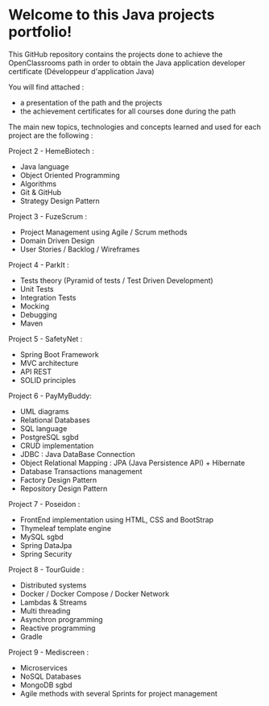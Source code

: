 # Welcome to this Java projects portfolio!

This GitHub repository contains the projects done to achieve the OpenClassrooms path in order to obtain the Java application developer certificate (Développeur d'application Java)

You will find attached :
- a presentation of the path and the projects
- the achievement certificates for all courses done during the path

The main new topics, technologies and concepts learned and used for each project are the following :

Project 2 - HemeBiotech :
- Java language
- Object Oriented Programming
- Algorithms
- Git & GitHub
- Strategy Design Pattern

Project 3 - FuzeScrum :
- Project Management using Agile / Scrum methods
- Domain Driven Design
- User Stories / Backlog / Wireframes

Project 4 - ParkIt :
- Tests theory (Pyramid of tests / Test Driven Development)
- Unit Tests
- Integration Tests
- Mocking
- Debugging
- Maven

Project 5 - SafetyNet :
- Spring Boot Framework
- MVC architecture
- API REST
- SOLID principles

Project 6 - PayMyBuddy:
- UML diagrams
- Relational Databases
- SQL language
- PostgreSQL sgbd
- CRUD implementation
- JDBC : Java DataBase Connection
- Object Relational Mapping : JPA (Java Persistence API) + Hibernate 
- Database Transactions management
- Factory Design Pattern
- Repository Design Pattern

Project 7 - Poseidon :
- FrontEnd implementation using HTML, CSS and BootStrap
- Thymeleaf template engine
- MySQL sgbd
- Spring DataJpa
- Spring Security

Project 8 - TourGuide :
- Distributed systems
- Docker / Docker Compose / Docker Network
- Lambdas & Streams
- Multi threading
- Asynchron programming
- Reactive programming
- Gradle

Project 9 - Mediscreen :
- Microservices
- NoSQL Databases
- MongoDB sgbd
- Agile methods with several Sprints for project management
